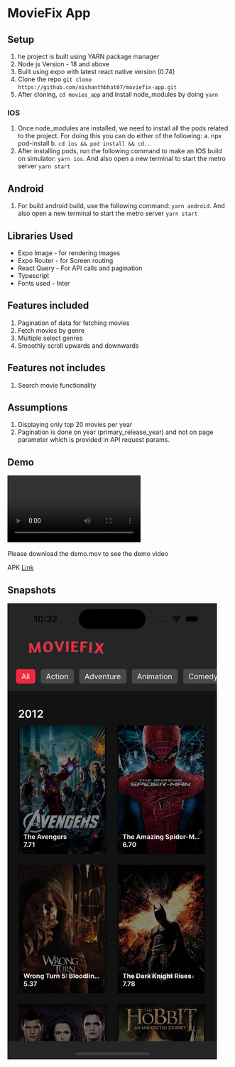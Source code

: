 # MovieFix App



## Setup
1. he project is built using YARN package manager
2. Node js Version - 18 and above
3. Built using expo with latest react native version (0.74)
4. Clone the repo `git clone https://github.com/nishanthbhat07/moviefix-app.git`
5. After cloning, `cd movies_app` and install node_modules by doing `yarn`

###  IOS
1. Once node_modules are installed, we need to install all the pods related to the project. For doing this you can do either of the following:
	a. npx pod-install
	b. `cd ios && pod install && cd..`
2. After installing pods, run the following command to make an IOS build on simulator: `yarn ios`. And also open a new terminal to start the metro server `yarn start`

## Android
1. For build android build, use the following command: `yarn android`. And also open a new terminal to start the metro server `yarn start`


## Libraries Used
- Expo Image -  for rendering images
- Expo Router - for Screen routing
- React Query -  For API calls and pagination
- Typescript
- Fonts used - Inter

## Features included
1. Pagination of data for fetching movies
2. Fetch movies by genre
3. Multiple select genres
4. Smoothly scroll upwards and downwards

## Features not includes
1. Search movie functionality


## Assumptions
1. Displaying only top 20 movies per year
2. Pagination is done on year (primary_release_year) and not on page parameter which is provided in API request params.

## Demo
![App Demo](demo.mov)

Please download the demo.mov to see the demo video

APK [Link](https://drive.google.com/file/d/1TfoNwXO6s_JsNtyuBWtkPjPIbR9RiC4C/view?usp=sharing)

## Snapshots
![](app.png)
